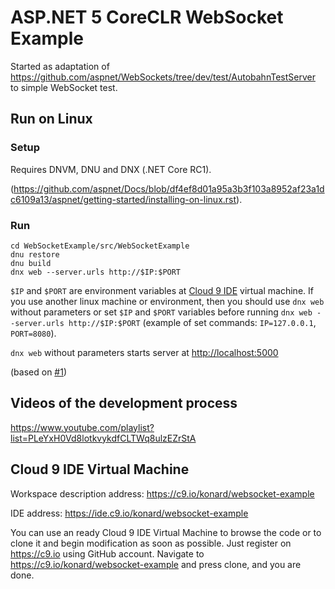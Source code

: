 # ASP.NET 5 CoreCLR WebSocket Example
Started as adaptation of https://github.com/aspnet/WebSockets/tree/dev/test/AutobahnTestServer to simple WebSocket test.

## Run on Linux

### Setup
Requires DNVM, DNU and DNX (.NET Core RC1).

(https://github.com/aspnet/Docs/blob/df4ef8d01a95a3b3f103a8952af23a1dc6109a13/aspnet/getting-started/installing-on-linux.rst).
### Run
```
cd WebSocketExample/src/WebSocketExample
dnu restore
dnu build
dnx web --server.urls http://$IP:$PORT
```
`$IP` and `$PORT` are environment variables at [Cloud 9 IDE](https://c9.io/) virtual machine. If you use another linux machine or environment, then you should use `dnx web` without parameters or set `$IP` and `$PORT` variables before running `dnx web --server.urls http://$IP:$PORT` (example of set commands: `IP=127.0.0.1`, `PORT=8080`).

`dnx web` without parameters starts server at [http://localhost:5000](http://localhost:5000)

(based on [#1](https://github.com/Konard/ASP.NET-5-CoreCLR-WebSocket-Example/issues/1#issuecomment-154317756))

## Videos of the development process
https://www.youtube.com/playlist?list=PLeYxH0Vd8lotkvykdfCLTWq8ulzEZrStA

## Cloud 9 IDE Virtual Machine

Workspace description address: https://c9.io/konard/websocket-example

IDE address: https://ide.c9.io/konard/websocket-example

You can use an ready Cloud 9 IDE Virtual Machine to browse the code or to clone it and begin modification as soon as possible. Just register on https://c9.io using GitHub account. Navigate to https://c9.io/konard/websocket-example and press clone, and you are done.
